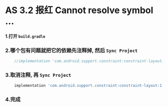# AS 3.2 报红 Cannot resolve symbol ...

#### 1.打开 `build.gradle`

### 2.哪个包有问题就把它的依赖先注释掉, 然后 `Sync Project`
```groovy
    //implementation 'com.android.support.constraint:constraint-layout:1.1.3'
```

### 3.取消注释, 再 `Sync Project`
```groovy
    implementation 'com.android.support.constraint:constraint-layout:1.1.3'
```
### 4.完成
